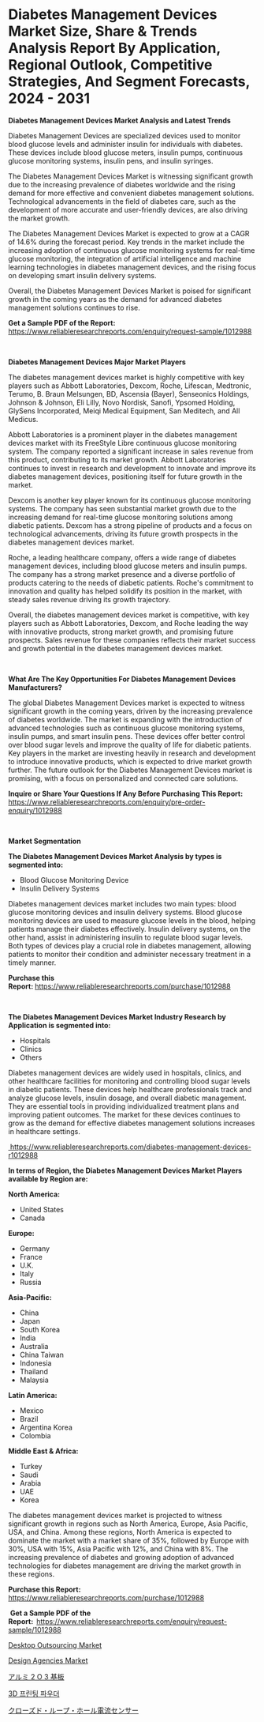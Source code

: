 <p><h1>Diabetes Management Devices Market Size, Share & Trends Analysis Report By Application, Regional Outlook, Competitive Strategies, And Segment Forecasts, 2024 - 2031</h1></p><p><strong>Diabetes Management Devices Market Analysis and Latest Trends</strong></p>
<p><p>Diabetes Management Devices are specialized devices used to monitor blood glucose levels and administer insulin for individuals with diabetes. These devices include blood glucose meters, insulin pumps, continuous glucose monitoring systems, insulin pens, and insulin syringes.</p><p>The Diabetes Management Devices Market is witnessing significant growth due to the increasing prevalence of diabetes worldwide and the rising demand for more effective and convenient diabetes management solutions. Technological advancements in the field of diabetes care, such as the development of more accurate and user-friendly devices, are also driving the market growth.</p><p>The Diabetes Management Devices Market is expected to grow at a CAGR of 14.6% during the forecast period. Key trends in the market include the increasing adoption of continuous glucose monitoring systems for real-time glucose monitoring, the integration of artificial intelligence and machine learning technologies in diabetes management devices, and the rising focus on developing smart insulin delivery systems.</p><p>Overall, the Diabetes Management Devices Market is poised for significant growth in the coming years as the demand for advanced diabetes management solutions continues to rise.</p></p>
<p><strong>Get a Sample PDF of the Report:&nbsp;</strong> <a href="https://www.reliableresearchreports.com/enquiry/request-sample/1012988">https://www.reliableresearchreports.com/enquiry/request-sample/1012988</a></p>
<p>&nbsp;</p>
<p><strong>Diabetes Management Devices Major Market Players</strong></p>
<p><p>The diabetes management devices market is highly competitive with key players such as Abbott Laboratories, Dexcom, Roche, Lifescan, Medtronic, Terumo, B. Braun Melsungen, BD, Ascensia (Bayer), Senseonics Holdings, Johnson & Johnson, Eli Lilly, Novo Nordisk, Sanofi, Ypsomed Holding, GlySens Incorporated, Meiqi Medical Equipment, San Meditech, and All Medicus.</p><p>Abbott Laboratories is a prominent player in the diabetes management devices market with its FreeStyle Libre continuous glucose monitoring system. The company reported a significant increase in sales revenue from this product, contributing to its market growth. Abbott Laboratories continues to invest in research and development to innovate and improve its diabetes management devices, positioning itself for future growth in the market.</p><p>Dexcom is another key player known for its continuous glucose monitoring systems. The company has seen substantial market growth due to the increasing demand for real-time glucose monitoring solutions among diabetic patients. Dexcom has a strong pipeline of products and a focus on technological advancements, driving its future growth prospects in the diabetes management devices market.</p><p>Roche, a leading healthcare company, offers a wide range of diabetes management devices, including blood glucose meters and insulin pumps. The company has a strong market presence and a diverse portfolio of products catering to the needs of diabetic patients. Roche's commitment to innovation and quality has helped solidify its position in the market, with steady sales revenue driving its growth trajectory.</p><p>Overall, the diabetes management devices market is competitive, with key players such as Abbott Laboratories, Dexcom, and Roche leading the way with innovative products, strong market growth, and promising future prospects. Sales revenue for these companies reflects their market success and growth potential in the diabetes management devices market.</p></p>
<p>&nbsp;</p>
<p><strong>What Are The Key Opportunities For Diabetes Management Devices Manufacturers?</strong></p>
<p><p>The global Diabetes Management Devices market is expected to witness significant growth in the coming years, driven by the increasing prevalence of diabetes worldwide. The market is expanding with the introduction of advanced technologies such as continuous glucose monitoring systems, insulin pumps, and smart insulin pens. These devices offer better control over blood sugar levels and improve the quality of life for diabetic patients. Key players in the market are investing heavily in research and development to introduce innovative products, which is expected to drive market growth further. The future outlook for the Diabetes Management Devices market is promising, with a focus on personalized and connected care solutions.</p></p>
<p><strong>Inquire or Share Your Questions If Any Before Purchasing This Report:</strong> <a href="https://www.reliableresearchreports.com/enquiry/pre-order-enquiry/1012988">https://www.reliableresearchreports.com/enquiry/pre-order-enquiry/1012988</a></p>
<p>&nbsp;</p>
<p><strong>Market Segmentation</strong></p>
<p><strong>The Diabetes Management Devices Market Analysis by types is segmented into:</strong></p>
<p><ul><li>Blood Glucose Monitoring Device</li><li>Insulin Delivery Systems</li></ul></p>
<p><p>Diabetes management devices market includes two main types: blood glucose monitoring devices and insulin delivery systems. Blood glucose monitoring devices are used to measure glucose levels in the blood, helping patients manage their diabetes effectively. Insulin delivery systems, on the other hand, assist in administering insulin to regulate blood sugar levels. Both types of devices play a crucial role in diabetes management, allowing patients to monitor their condition and administer necessary treatment in a timely manner.</p></p>
<p><strong>Purchase this Report:&nbsp;</strong><a href="https://www.reliableresearchreports.com/purchase/1012988">https://www.reliableresearchreports.com/purchase/1012988</a></p>
<p>&nbsp;</p>
<p><strong>The Diabetes Management Devices Market Industry Research by Application is segmented into:</strong></p>
<p><ul><li>Hospitals</li><li>Clinics</li><li>Others</li></ul></p>
<p><p>Diabetes management devices are widely used in hospitals, clinics, and other healthcare facilities for monitoring and controlling blood sugar levels in diabetic patients. These devices help healthcare professionals track and analyze glucose levels, insulin dosage, and overall diabetic management. They are essential tools in providing individualized treatment plans and improving patient outcomes. The market for these devices continues to grow as the demand for effective diabetes management solutions increases in healthcare settings.</p></p>
<p><a href="https://www.reliableresearchreports.com/diabetes-management-devices-r1012988">&nbsp;https://www.reliableresearchreports.com/diabetes-management-devices-r1012988</a></p>
<p><strong>In terms of Region, the Diabetes Management Devices Market Players available by Region are:</strong></p>
<p>
    <p> <strong> North America: </strong>
        <ul>
            <li>United States</li>
            <li>Canada</li>
        </ul>
        </p> 
    <p> <strong> Europe: </strong>
        <ul>
            <li>Germany</li>
            <li>France</li>
            <li>U.K.</li>
            <li>Italy</li>
            <li>Russia</li>
        </ul>
        </p> 
    <p> <strong> Asia-Pacific: </strong>
        <ul>
            <li>China</li>
            <li>Japan</li>
            <li>South Korea</li>
            <li>India</li>
            <li>Australia</li>
            <li>China Taiwan</li>
            <li>Indonesia</li>
            <li>Thailand</li>
            <li>Malaysia</li>
        </ul>
        </p> 
    <p> <strong> Latin America: </strong>
        <ul>
            <li>Mexico</li>
            <li>Brazil</li>
            <li>Argentina Korea</li>
            <li>Colombia</li>
        </ul>
        </p> 
    <p> <strong> Middle East & Africa: </strong>
        <ul>
            <li>Turkey</li>
            <li>Saudi</li>
            <li>Arabia</li>
            <li>UAE</li>
            <li>Korea</li>
        </ul>
    </p>
    </p>
<p><p>The diabetes management devices market is projected to witness significant growth in regions such as North America, Europe, Asia Pacific, USA, and China. Among these regions, North America is expected to dominate the market with a market share of 35%, followed by Europe with 30%, USA with 15%, Asia Pacific with 12%, and China with 8%. The increasing prevalence of diabetes and growing adoption of advanced technologies for diabetes management are driving the market growth in these regions.</p></p>
<p><strong>Purchase this Report: </strong><a href="https://www.reliableresearchreports.com/purchase/1012988">https://www.reliableresearchreports.com/purchase/1012988</a></p>
<p>&nbsp;<strong>Get a Sample PDF of the Report:&nbsp;&nbsp;</strong><a href="https://www.reliableresearchreports.com/enquiry/request-sample/1012988">https://www.reliableresearchreports.com/enquiry/request-sample/1012988</a></p>
<p><strong></strong></p>
<p><p><a href="https://github.com/maudAbbott7/Market-Research-Report-List-1/blob/main/desktop-outsourcing-market.md">Desktop Outsourcing Market</a></p><p><a href="https://github.com/mancsybtousav/Market-Research-Report-List-2/blob/main/design-agencies-market.md">Design Agencies Market</a></p><p><a href="https://github.com/KaydenJohns1964/Market-Research-Report-List-1/blob/main/727745253844.md">アルミ 2 O 3 基板</a></p><p><a href="https://github.com/fernandotryO5lson96765/Market-Research-Report-List-1/blob/main/554212549961.md">3D 프린팅 파우더</a></p><p><a href="https://github.com/marbadji/Market-Research-Report-List-1/blob/main/247598953843.md">クローズド・ループ・ホール電流センサー</a></p></p>